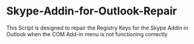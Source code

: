 # Skype-Addin-for-Outlook-Repair
This Script is designed to repair the Registry Keys for the Skype Addin in Outlook when the COM Add-in menu is not functioning correctly
